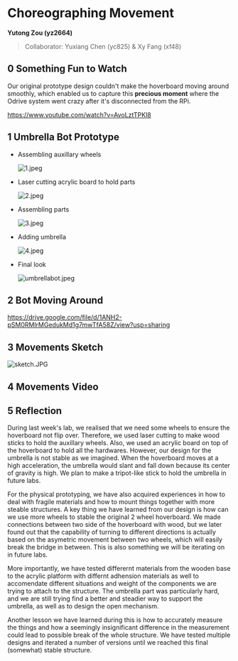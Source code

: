 # Choreographing Movement

**Yutong Zou (yz2664)**

>   Collaborator: Yuxiang Chen (yc825) & Xy Fang (xf48)



## 0 Something Fun to Watch

Our original prototype design couldn't make the hoverboard moving around smoothly, which enabled us to capture this **precious moment** where the Odrive system went crazy after it's disconnected from the RPi.

https://www.youtube.com/watch?v=AvoLztTPKl8



## 1 Umbrella Bot Prototype

*   Assembling auxillary wheels

    ![1.jpeg](https://s2.loli.net/2023/03/28/lkeOExBQRKT5r9L.jpg)

*   Laser cutting acrylic board to hold parts

    ![2.jpeg](https://s2.loli.net/2023/03/28/S9Nca21mWbwPklr.jpg)

*   Assembling parts

    ![3.jpeg](https://s2.loli.net/2023/03/28/J5EjuaRPwtmpzhx.jpg)

*   Adding umbrella

    ![4.jpeg](https://s2.loli.net/2023/03/28/pmj6hOUKeQzFb9w.jpg)

*   Final look

    ![umbrellabot.jpeg](https://s2.loli.net/2023/03/28/DJCbz8agnTojy1f.jpg)



## 2 Bot Moving Around

https://drive.google.com/file/d/1ANH2-pSM0RMlrMGedukMd1g7mwTfA58Z/view?usp=sharing



## 3 Movements Sketch

![sketch.JPG](https://s2.loli.net/2023/03/28/cW8MQqxpUur4d1z.jpg)



## 4 Movements Video

 



## 5 Reflection

During last week's lab, we realised that we need some wheels to ensure the hoverboard not flip over. Therefore, we used laser cutting to make wood sticks to hold the auxillary wheels. Also, we used an acrylic board on top of the hoverboard to hold all the hardwares. However, our design for the umbrella is not stable as we imagined. When the hoverboard moves at a high acceleration, the umbrella would slant and fall down because its center of gravity is high. We plan to make a tripot-like stick to hold the umbrella in future labs.

For the physical prototyping, we have also acquired experiences in how to deal with fragile materials and how to mount things together with more steable structures. A key thing we have learned from our design is how can we use more wheels to stable the original 2 wheel hoverboard. We made connections between two side of the hoverboard with wood, but we later found out that the capability of turning to different directions is actually based on the asymetric movement between two wheels, which will easily break the bridge in between. This is also something we will be iterating on in future labs.

More importantly, we have tested differernt materials from the wooden base to the acrylic platform with differnt adhension materials as well to accomendate different situations and weight of the components we are trying to attach to the structure. The umbrella part was particularly hard, and we are still trying find a better and steadier way to support the umbrella, as well as to design the open mechanism.

Another lesson we have learned during this is how to accurately measure the things and how a seemingly insignificant difference in the measurement could lead to possible break of the whole structure. We have tested multiple designs and iterated a number of versions until we reached this final (somewhat) stable structure.